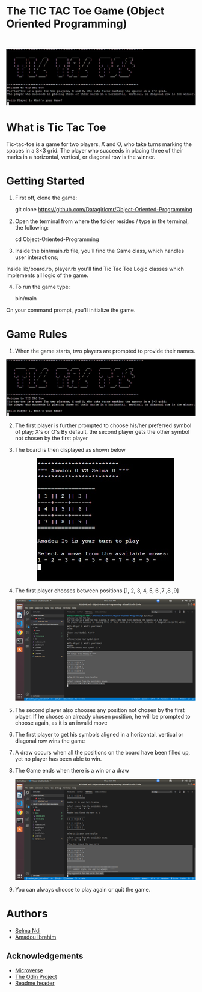 # The TIC TAC Toe Game (Object Oriented Programming) 

<!-- PROJECT LOGO -->
<br />
<p align="center">
    <img src="./docs/tictac.jpeg" alt="Logo">
    </p>

# What is Tic Tac Toe
  Tic-tac-toe is a game for two players, X and O, who take turns marking the spaces in a 3×3 grid.
  The player who succeeds in placing three of their marks in a horizontal, vertical, or diagonal row is the winner.


# Getting Started
1. First off, clone the game:

   git clone https://github.com/Datagirlcmr/Object-Oriented-Programming

2. Open the terminal from where the folder resides / type in the terminal, the following:

   cd Object-Oriented-Programming
   
3. Inside the bin/main.rb file, you'll find the Game class, which handles user interactions; 

  Inside lib/board.rb, player.rb you'll find Tic Tac Toe Logic classes which implements all logic of the game.

4. To run the game type:

   bin/main

On your command prompt, you'll initialize the game.


# Game Rules
1. When the game starts, two players are prompted to provide their names. 
  <p align="center">
    <img src="./docs/tictac.jpeg" alt="display" >
    </p>
  
2. The first player is further prompted to choose his/her preferred symbol of play; X's or O's 
    By default, the second player gets the other symbol not chosen by the first player
  
3. The board is then displayed as shown below

   <p align="center">
    <img src="./docs/position.jpeg" alt="position">
    </p>
    
4. The first player chooses between positions [1, 2, 3, 4, 5, 6 ,7 ,8 ,9]
   <p align="center">
    <img src="./docs/display.png" alt="position" >
    </p>
    
5. The second player also chooses any position not chosen by the first player. If he choses an     already chosen position, he will be prompted to choose again, as it is an invalid move
   
6. The first player to get his symbols aligned in a horizontal, vertical or diagonal row wins       the game

7. A draw occurs when all the positions on the board have been filled up, yet no player has       been able to win.
   
8. The Game ends when there is a win or a draw
   <p align="center">
    <img src="./docs/win.png" alt="Logo">
    </p>

9. You can always choose to play again or quit the game.
   
  
# Authors

* [Selma Ndi](https://github.com/Datagirlcmr)
* [Amadou Ibrahim](https://github.com/genzaraki)


<!--# License

<!--This project is licensed under the MIT License - see the [LICENSE.md](LICENSE.md) file for details 

<!-- ACKNOWLEDGEMENTS -->
## Acknowledgements
* [Microverse](https://www.microverse.org/)
* [The Odin Project](https://www.theodinproject.com/)
* [Readme header](https://github.com/collinsugwu/Microverse201-Enumerable-Methods)




